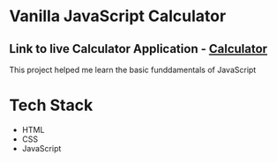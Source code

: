 # Vanilla JavaScript Calculator 
## Link to live Calculator Application -  [Calculator](https://jakobcoding.github.io/JavaScript-Calculator/)

This project helped me learn the basic funddamentals of JavaScript

# Tech Stack
- HTML
- CSS
- JavaScript
